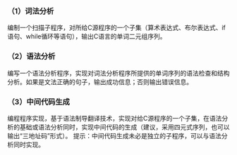 ### （1）词法分析  
编制一个扫描子程序，对所给C源程序的一个子集（算术表达式、布尔表达式、if语句、while循环等语句），输出C语言的单词二元组序列。
### （2）语法分析  
编写一个语法分析程序，实现对词法分析程序所提供的单词序列的语法检查和结构分析。如果是文法正确的句子，输出成功信息；否则输出错误信息。
### （3）中间代码生成   
编程程序实现，基于语法制导翻译技术，实现对给C源程序的一个子集，在语法分析的基础或语法分析同时，实现中间代码的生成（建议，采用四元式序列，也可以输出“三地址码”形式）。
提示：中间代码生成未必是独立的子程序，可以与语法分析同时实现。 
